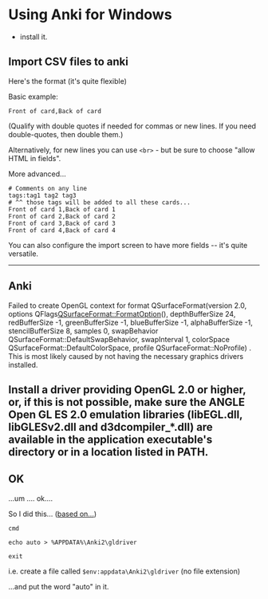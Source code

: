 ﻿# Using Anki for Windows

- install it.

## Import CSV files to anki

Here's the format (it's quite flexible)

Basic example:

	Front of card,Back of card

(Qualify with double quotes if needed for commas or new lines. If you need double-quotes, then double them.)

Alternatively, for new lines you can use `<br>` - but be sure to choose "allow HTML in fields".

More advanced...

	# Comments on any line
	tags:tag1 tag2 tag3
	# ^^ those tags will be added to all these cards...
	Front of card 1,Back of card 1
	Front of card 2,Back of card 2
	Front of card 3,Back of card 3
	Front of card 4,Back of card 4

You can also configure the import screen to have more fields -- it's quite versatile.

---------------------------
Anki
---------------------------
Failed to create OpenGL context for format QSurfaceFormat(version 2.0, options QFlags<QSurfaceFormat::FormatOption>(), depthBufferSize 24, redBufferSize -1, greenBufferSize -1, blueBufferSize -1, alphaBufferSize -1, stencilBufferSize 8, samples 0, swapBehavior QSurfaceFormat::DefaultSwapBehavior, swapInterval 1, colorSpace QSurfaceFormat::DefaultColorSpace, profile  QSurfaceFormat::NoProfile) .
This is most likely caused by not having the necessary graphics drivers installed.

Install a driver providing OpenGL 2.0 or higher, or, if this is not possible, make sure the ANGLE Open GL ES 2.0 emulation libraries (libEGL.dll, libGLESv2.dll and d3dcompiler_*.dll) are available in the application executable's directory or in a location listed in PATH.
---------------------------
OK
---------------------------

...um .... ok....

So I did this... ([based on...](https://changes.ankiweb.net/known-issues.html))

	cmd

	echo auto > %APPDATA%\Anki2\gldriver

	exit

i.e. create a file called `$env:appdata\Anki2\gldriver` (no file extension)

...and put the word "auto" in it.
